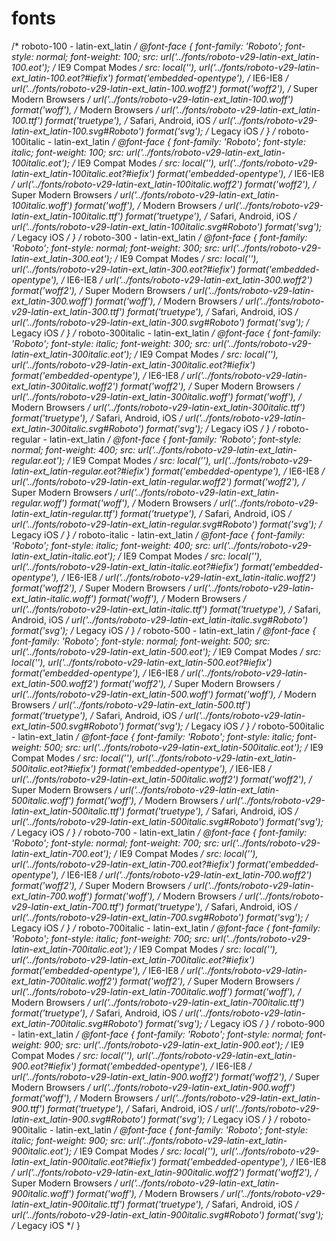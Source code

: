 # fonts

/* roboto-100 - latin-ext_latin */
@font-face {
  font-family: 'Roboto';
  font-style: normal;
  font-weight: 100;
  src: url('../fonts/roboto-v29-latin-ext_latin-100.eot'); /* IE9 Compat Modes */
  src: local(''),
       url('../fonts/roboto-v29-latin-ext_latin-100.eot?#iefix') format('embedded-opentype'), /* IE6-IE8 */
       url('../fonts/roboto-v29-latin-ext_latin-100.woff2') format('woff2'), /* Super Modern Browsers */
       url('../fonts/roboto-v29-latin-ext_latin-100.woff') format('woff'), /* Modern Browsers */
       url('../fonts/roboto-v29-latin-ext_latin-100.ttf') format('truetype'), /* Safari, Android, iOS */
       url('../fonts/roboto-v29-latin-ext_latin-100.svg#Roboto') format('svg'); /* Legacy iOS */
}
/* roboto-100italic - latin-ext_latin */
@font-face {
  font-family: 'Roboto';
  font-style: italic;
  font-weight: 100;
  src: url('../fonts/roboto-v29-latin-ext_latin-100italic.eot'); /* IE9 Compat Modes */
  src: local(''),
       url('../fonts/roboto-v29-latin-ext_latin-100italic.eot?#iefix') format('embedded-opentype'), /* IE6-IE8 */
       url('../fonts/roboto-v29-latin-ext_latin-100italic.woff2') format('woff2'), /* Super Modern Browsers */
       url('../fonts/roboto-v29-latin-ext_latin-100italic.woff') format('woff'), /* Modern Browsers */
       url('../fonts/roboto-v29-latin-ext_latin-100italic.ttf') format('truetype'), /* Safari, Android, iOS */
       url('../fonts/roboto-v29-latin-ext_latin-100italic.svg#Roboto') format('svg'); /* Legacy iOS */
}
/* roboto-300 - latin-ext_latin */
@font-face {
  font-family: 'Roboto';
  font-style: normal;
  font-weight: 300;
  src: url('../fonts/roboto-v29-latin-ext_latin-300.eot'); /* IE9 Compat Modes */
  src: local(''),
       url('../fonts/roboto-v29-latin-ext_latin-300.eot?#iefix') format('embedded-opentype'), /* IE6-IE8 */
       url('../fonts/roboto-v29-latin-ext_latin-300.woff2') format('woff2'), /* Super Modern Browsers */
       url('../fonts/roboto-v29-latin-ext_latin-300.woff') format('woff'), /* Modern Browsers */
       url('../fonts/roboto-v29-latin-ext_latin-300.ttf') format('truetype'), /* Safari, Android, iOS */
       url('../fonts/roboto-v29-latin-ext_latin-300.svg#Roboto') format('svg'); /* Legacy iOS */
}
/* roboto-300italic - latin-ext_latin */
@font-face {
  font-family: 'Roboto';
  font-style: italic;
  font-weight: 300;
  src: url('../fonts/roboto-v29-latin-ext_latin-300italic.eot'); /* IE9 Compat Modes */
  src: local(''),
       url('../fonts/roboto-v29-latin-ext_latin-300italic.eot?#iefix') format('embedded-opentype'), /* IE6-IE8 */
       url('../fonts/roboto-v29-latin-ext_latin-300italic.woff2') format('woff2'), /* Super Modern Browsers */
       url('../fonts/roboto-v29-latin-ext_latin-300italic.woff') format('woff'), /* Modern Browsers */
       url('../fonts/roboto-v29-latin-ext_latin-300italic.ttf') format('truetype'), /* Safari, Android, iOS */
       url('../fonts/roboto-v29-latin-ext_latin-300italic.svg#Roboto') format('svg'); /* Legacy iOS */
}
/* roboto-regular - latin-ext_latin */
@font-face {
  font-family: 'Roboto';
  font-style: normal;
  font-weight: 400;
  src: url('../fonts/roboto-v29-latin-ext_latin-regular.eot'); /* IE9 Compat Modes */
  src: local(''),
       url('../fonts/roboto-v29-latin-ext_latin-regular.eot?#iefix') format('embedded-opentype'), /* IE6-IE8 */
       url('../fonts/roboto-v29-latin-ext_latin-regular.woff2') format('woff2'), /* Super Modern Browsers */
       url('../fonts/roboto-v29-latin-ext_latin-regular.woff') format('woff'), /* Modern Browsers */
       url('../fonts/roboto-v29-latin-ext_latin-regular.ttf') format('truetype'), /* Safari, Android, iOS */
       url('../fonts/roboto-v29-latin-ext_latin-regular.svg#Roboto') format('svg'); /* Legacy iOS */
}
/* roboto-italic - latin-ext_latin */
@font-face {
  font-family: 'Roboto';
  font-style: italic;
  font-weight: 400;
  src: url('../fonts/roboto-v29-latin-ext_latin-italic.eot'); /* IE9 Compat Modes */
  src: local(''),
       url('../fonts/roboto-v29-latin-ext_latin-italic.eot?#iefix') format('embedded-opentype'), /* IE6-IE8 */
       url('../fonts/roboto-v29-latin-ext_latin-italic.woff2') format('woff2'), /* Super Modern Browsers */
       url('../fonts/roboto-v29-latin-ext_latin-italic.woff') format('woff'), /* Modern Browsers */
       url('../fonts/roboto-v29-latin-ext_latin-italic.ttf') format('truetype'), /* Safari, Android, iOS */
       url('../fonts/roboto-v29-latin-ext_latin-italic.svg#Roboto') format('svg'); /* Legacy iOS */
}
/* roboto-500 - latin-ext_latin */
@font-face {
  font-family: 'Roboto';
  font-style: normal;
  font-weight: 500;
  src: url('../fonts/roboto-v29-latin-ext_latin-500.eot'); /* IE9 Compat Modes */
  src: local(''),
       url('../fonts/roboto-v29-latin-ext_latin-500.eot?#iefix') format('embedded-opentype'), /* IE6-IE8 */
       url('../fonts/roboto-v29-latin-ext_latin-500.woff2') format('woff2'), /* Super Modern Browsers */
       url('../fonts/roboto-v29-latin-ext_latin-500.woff') format('woff'), /* Modern Browsers */
       url('../fonts/roboto-v29-latin-ext_latin-500.ttf') format('truetype'), /* Safari, Android, iOS */
       url('../fonts/roboto-v29-latin-ext_latin-500.svg#Roboto') format('svg'); /* Legacy iOS */
}
/* roboto-500italic - latin-ext_latin */
@font-face {
  font-family: 'Roboto';
  font-style: italic;
  font-weight: 500;
  src: url('../fonts/roboto-v29-latin-ext_latin-500italic.eot'); /* IE9 Compat Modes */
  src: local(''),
       url('../fonts/roboto-v29-latin-ext_latin-500italic.eot?#iefix') format('embedded-opentype'), /* IE6-IE8 */
       url('../fonts/roboto-v29-latin-ext_latin-500italic.woff2') format('woff2'), /* Super Modern Browsers */
       url('../fonts/roboto-v29-latin-ext_latin-500italic.woff') format('woff'), /* Modern Browsers */
       url('../fonts/roboto-v29-latin-ext_latin-500italic.ttf') format('truetype'), /* Safari, Android, iOS */
       url('../fonts/roboto-v29-latin-ext_latin-500italic.svg#Roboto') format('svg'); /* Legacy iOS */
}
/* roboto-700 - latin-ext_latin */
@font-face {
  font-family: 'Roboto';
  font-style: normal;
  font-weight: 700;
  src: url('../fonts/roboto-v29-latin-ext_latin-700.eot'); /* IE9 Compat Modes */
  src: local(''),
       url('../fonts/roboto-v29-latin-ext_latin-700.eot?#iefix') format('embedded-opentype'), /* IE6-IE8 */
       url('../fonts/roboto-v29-latin-ext_latin-700.woff2') format('woff2'), /* Super Modern Browsers */
       url('../fonts/roboto-v29-latin-ext_latin-700.woff') format('woff'), /* Modern Browsers */
       url('../fonts/roboto-v29-latin-ext_latin-700.ttf') format('truetype'), /* Safari, Android, iOS */
       url('../fonts/roboto-v29-latin-ext_latin-700.svg#Roboto') format('svg'); /* Legacy iOS */
}
/* roboto-700italic - latin-ext_latin */
@font-face {
  font-family: 'Roboto';
  font-style: italic;
  font-weight: 700;
  src: url('../fonts/roboto-v29-latin-ext_latin-700italic.eot'); /* IE9 Compat Modes */
  src: local(''),
       url('../fonts/roboto-v29-latin-ext_latin-700italic.eot?#iefix') format('embedded-opentype'), /* IE6-IE8 */
       url('../fonts/roboto-v29-latin-ext_latin-700italic.woff2') format('woff2'), /* Super Modern Browsers */
       url('../fonts/roboto-v29-latin-ext_latin-700italic.woff') format('woff'), /* Modern Browsers */
       url('../fonts/roboto-v29-latin-ext_latin-700italic.ttf') format('truetype'), /* Safari, Android, iOS */
       url('../fonts/roboto-v29-latin-ext_latin-700italic.svg#Roboto') format('svg'); /* Legacy iOS */
}
/* roboto-900 - latin-ext_latin */
@font-face {
  font-family: 'Roboto';
  font-style: normal;
  font-weight: 900;
  src: url('../fonts/roboto-v29-latin-ext_latin-900.eot'); /* IE9 Compat Modes */
  src: local(''),
       url('../fonts/roboto-v29-latin-ext_latin-900.eot?#iefix') format('embedded-opentype'), /* IE6-IE8 */
       url('../fonts/roboto-v29-latin-ext_latin-900.woff2') format('woff2'), /* Super Modern Browsers */
       url('../fonts/roboto-v29-latin-ext_latin-900.woff') format('woff'), /* Modern Browsers */
       url('../fonts/roboto-v29-latin-ext_latin-900.ttf') format('truetype'), /* Safari, Android, iOS */
       url('../fonts/roboto-v29-latin-ext_latin-900.svg#Roboto') format('svg'); /* Legacy iOS */
}
/* roboto-900italic - latin-ext_latin */
@font-face {
  font-family: 'Roboto';
  font-style: italic;
  font-weight: 900;
  src: url('../fonts/roboto-v29-latin-ext_latin-900italic.eot'); /* IE9 Compat Modes */
  src: local(''),
       url('../fonts/roboto-v29-latin-ext_latin-900italic.eot?#iefix') format('embedded-opentype'), /* IE6-IE8 */
       url('../fonts/roboto-v29-latin-ext_latin-900italic.woff2') format('woff2'), /* Super Modern Browsers */
       url('../fonts/roboto-v29-latin-ext_latin-900italic.woff') format('woff'), /* Modern Browsers */
       url('../fonts/roboto-v29-latin-ext_latin-900italic.ttf') format('truetype'), /* Safari, Android, iOS */
       url('../fonts/roboto-v29-latin-ext_latin-900italic.svg#Roboto') format('svg'); /* Legacy iOS */
}
